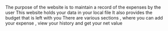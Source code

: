The purpose of the website is to maintain a record of the expenses by the user 
This website holds your data in your local file 
It also provides the budget that is left with you 
There are various sections , where you can add your expense , view your history and get your net value 
